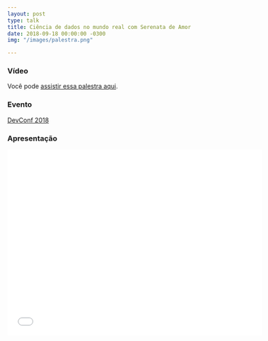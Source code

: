 ```yaml
---
layout: post
type: talk
title: Ciência de dados no mundo real com Serenata de Amor
date: 2018-09-18 00:00:00 -0300
img: "/images/palestra.png"

---
```

### Vídeo

Você pode [assistir essa palestra aqui](https://videoh.infoq.com/presentations-br/devconf2018-JessicaTemporal-Dados.mp4).

### Evento

[DevConf 2018](https://www.sympla.com.br/devconf-2018__233687)

### Apresentação

<center>

<iframe src="//slides.com/jtemporal/serenata-devconf/embed" width="576" height="420" scrolling="no" frameborder="0" webkitallowfullscreen mozallowfullscreen allowfullscreen></iframe>

</center>